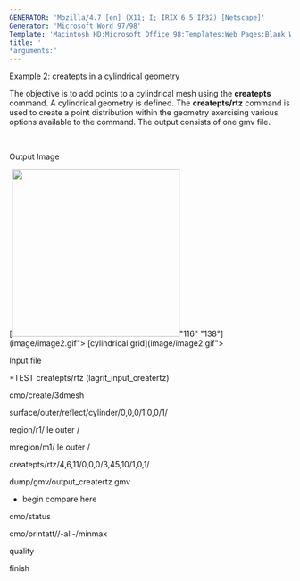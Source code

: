 ```yaml
---
GENERATOR: 'Mozilla/4.7 [en] (X11; I; IRIX 6.5 IP32) [Netscape]'
Generator: 'Microsoft Word 97/98'
Template: 'Macintosh HD:Microsoft Office 98:Templates:Web Pages:Blank Web Page'
title: '
*arguments:'
---
```


 Example 2: createpts in a cylindrical geometry

  The objective is to add points to a cylindrical mesh using the
  **createpts** command.
  A cylindrical geometry is defined. The **createpts/rtz** command is
  used to create a point distribution within the geometry exercising
  various options available to the command. The output consists of one
  gmv file.

   

 Output Image

  [<img height="300" width="300" src="https://lanl.github.io/LaGriT/assets/images/image2tn.gif">"116"
  "138"](image/image2.gif"> [cylindrical
  grid](image/image2.gif">

 Input file

 
*TEST createpts/rtz (lagrit\_input\_creatertz)

 cmo/create/3dmesh

 surface/outer/reflect/cylinder/0,0,0/1,0,0/1/

 region/r1/ le outer /

 mregion/m1/ le outer /

 createpts/rtz/4,6,11/0,0,0/3,45,10/1,0,1/

 dump/gmv/output\_creatertz.gmv

 
* begin compare here

 cmo/status

 cmo/printatt//-all-/minmax

 quality

 finish

 
